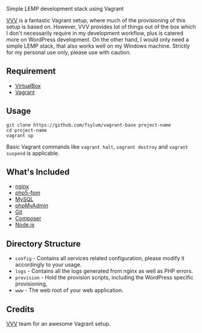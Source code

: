 Simple LEMP development stack using Vagrant

[VVV](https://github.com/Varying-Vagrant-Vagrants/VVV) is a fantastic Vagrant setup, where much of the provisioning of this setup is based on. However, VVV provides lot of things out of the box which I don't necessarily require in my development workflow, plus is catered more on WordPress development. On the other hand, I would only need a simple LEMP stack, that also works well on my Windows machine. Strictly for my personal use only, please use with caution.

## Requirement

* [VirtualBox](https://www.virtualbox.org/)
* [Vagrant](https://www.vagrantup.com/)

## Usage

```
git clone https://github.com/fsylum/vagrant-base project-name
cd project-name
vagrant up
```

Basic Vagrant commands like `vagrant halt`, `vagrant destroy` and `vagrant suspend` is applicable.

## What's Included

* [nginx](http://nginx.org/)
* [php5-fpm](http://php-fpm.org/)
* [MySQL](https://www.mysql.com/)
* [phpMyAdmin](https://www.phpmyadmin.net/)
* [Git](https://git-scm.com/)
* [Composer](https://getcomposer.org/)
* [Node.js](https://nodejs.org/)


## Directory Structure

* `config` - Contains all services related configuration, please modify it accordingly to your usage.
* `logs` - Contains all the logs generated from nginx as well as PHP errors.
* `provision` - Hold the provision scripts, including the WordPress specific provisioning,
* `www` - The web root of your web application.

## Credits

[VVV](https://github.com/Varying-Vagrant-Vagrants/VVV) team for an awesome Vagrant setup.
